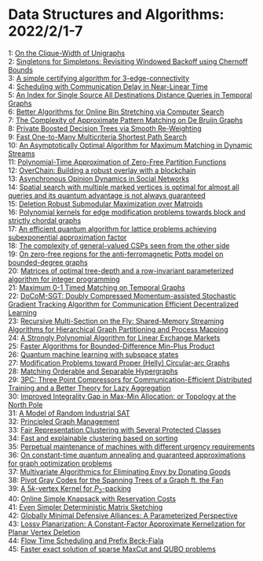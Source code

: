 # Data Structures and Algorithms: 2022/2/1-7  
1: [On the Clique-Width of Unigraphs](https://doi.org/10.48550/arXiv.1905.12461)  
2: [Singletons for Simpletons: Revisiting Windowed Backoff using Chernoff  Bounds](https://doi.org/10.48550/arXiv.1908.10388)  
3: [A simple certifying algorithm for 3-edge-connectivity](https://doi.org/10.48550/arXiv.2002.04727)  
4: [Scheduling with Communication Delay in Near-Linear Time](https://doi.org/10.48550/arXiv.2108.02770)  
5: [An Index for Single Source All Destinations Distance Queries in Temporal  Graphs](https://doi.org/10.48550/arXiv.2111.10095)  
6: [Better Algorithms for Online Bin Stretching via Computer Search](https://doi.org/10.48550/arXiv.2201.12393)  
7: [The Complexity of Approximate Pattern Matching on De Bruijn Graphs](https://doi.org/10.48550/arXiv.2201.12454)  
8: [Private Boosted Decision Trees via Smooth Re-Weighting](https://doi.org/10.48550/arXiv.2201.12648)  
9: [Fast One-to-Many Multicriteria Shortest Path Search](https://doi.org/10.48550/arXiv.2201.12684)  
10: [An Asymptotically Optimal Algorithm for Maximum Matching in Dynamic  Streams](https://doi.org/10.48550/arXiv.2201.12710)  
11: [Polynomial-Time Approximation of Zero-Free Partition Functions](https://doi.org/10.48550/arXiv.2201.12772)  
12: [OverChain: Building a robust overlay with a blockchain](https://doi.org/10.48550/arXiv.2201.12809)  
13: [Asynchronous Opinion Dynamics in Social Networks](https://doi.org/10.48550/arXiv.2201.12923)  
14: [Spatial search with multiple marked vertices is optimal for almost all  queries and its quantum advantage is not always guaranteed](https://doi.org/10.48550/arXiv.2201.12937)  
15: [Deletion Robust Submodular Maximization over Matroids](https://doi.org/10.48550/arXiv.2201.13128)  
16: [Polynomial kernels for edge modification problems towards block and  strictly chordal graphs](https://doi.org/10.48550/arXiv.2201.13140)  
17: [An efficient quantum algorithm for lattice problems achieving  subexponential approximation factor](https://doi.org/10.48550/arXiv.2201.13450)  
18: [The complexity of general-valued CSPs seen from the other side](https://doi.org/10.48550/arXiv.1710.03148)  
19: [On zero-free regions for the anti-ferromagnetic Potts model on  bounded-degree graphs](https://doi.org/10.48550/arXiv.1812.07532)  
20: [Matrices of optimal tree-depth and a row-invariant parameterized  algorithm for integer programming](https://doi.org/10.48550/arXiv.1907.06688)  
21: [Maximum 0-1 Timed Matching on Temporal Graphs](https://doi.org/10.48550/arXiv.2012.08909)  
22: [DoCoM-SGT: Doubly Compressed Momentum-assisted Stochastic Gradient  Tracking Algorithm for Communication Efficient Decentralized Learning](https://doi.org/10.48550/arXiv.2202.00255)  
23: [Recursive Multi-Section on the Fly: Shared-Memory Streaming Algorithms  for Hierarchical Graph Partitioning and Process Mapping](https://doi.org/10.48550/arXiv.2202.00394)  
24: [A Strongly Polynomial Algorithm for Linear Exchange Markets](https://doi.org/10.48550/arXiv.1809.06266)  
25: [Faster Algorithms for Bounded-Difference Min-Plus Product](https://doi.org/10.48550/arXiv.2110.08782)  
26: [Quantum machine learning with subspace states](https://doi.org/10.48550/arXiv.2202.00054)  
27: [Modification Problems toward Proper (Helly) Circular-arc Graphs](https://doi.org/10.48550/arXiv.2202.00854)  
28: [Matching Orderable and Separable Hypergraphs](https://doi.org/10.48550/arXiv.2202.00902)  
29: [3PC: Three Point Compressors for Communication-Efficient Distributed  Training and a Better Theory for Lazy Aggregation](https://doi.org/10.48550/arXiv.2202.00998)  
30: [Improved Integrality Gap in Max-Min Allocation: or Topology at the North  Pole](https://doi.org/10.48550/arXiv.2202.01143)  
31: [A Model of Random Industrial SAT](https://doi.org/10.48550/arXiv.1908.00089)  
32: [Principled Graph Management](https://doi.org/10.48550/arXiv.2202.01274)  
33: [Fair Representation Clustering with Several Protected Classes](https://doi.org/10.48550/arXiv.2202.01391)  
34: [Fast and explainable clustering based on sorting](https://doi.org/10.48550/arXiv.2202.01456)  
35: [Perpetual maintenance of machines with different urgency requirements](https://doi.org/10.48550/arXiv.2202.01567)  
36: [On constant-time quantum annealing and guaranteed approximations for  graph optimization problems](https://doi.org/10.48550/arXiv.2202.01636)  
37: [Multivariate Algorithmics for Eliminating Envy by Donating Goods](https://doi.org/10.48550/arXiv.2202.01716)  
38: [Pivot Gray Codes for the Spanning Trees of a Graph ft. the Fan](https://doi.org/10.48550/arXiv.2202.01746)  
39: [A $5k$-vertex Kernel for $P_2$-packing](https://doi.org/10.48550/arXiv.1804.02801)  
40: [Online Simple Knapsack with Reservation Costs](https://doi.org/10.48550/arXiv.2009.14043)  
41: [Even Simpler Deterministic Matrix Sketching](https://doi.org/10.48550/arXiv.2202.01780)  
42: [Globally Minimal Defensive Alliances: A Parameterized Perspective](https://doi.org/10.48550/arXiv.2202.02010)  
43: [Lossy Planarization: A Constant-Factor Approximate Kernelization for  Planar Vertex Deletion](https://doi.org/10.48550/arXiv.2202.02174)  
44: [Flow Time Scheduling and Prefix Beck-Fiala](https://doi.org/10.48550/arXiv.2202.02217)  
45: [Faster exact solution of sparse MaxCut and QUBO problems](https://doi.org/10.48550/arXiv.2202.02305)  